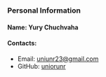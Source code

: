 ### Personal Information
#### Name: Yury Chuchvaha

#### Contacts: 

- Email: uniunr23@gmail.com
- GitHub: [uniorunr](https://github.com/uniorunr/)
